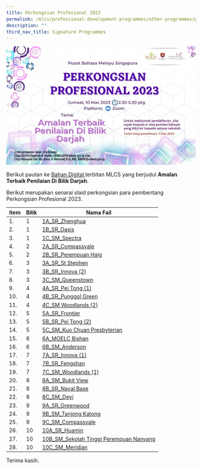 ```yaml
---
title: Perkongsian Profesional 2023
permalink: /mlcs/professional-development-programmes/other-programmes/professional-sharing-2023-package/
description: ""
third_nav_title: Signature Programmes
---
```

![PP23 WEB POSTER M](/images/pp23-web-poster-ml.jpeg)

Berikut pautan ke [Bahan Digital ](https://issuu.com/oxfordgraphic/docs/mlcs-perkongsian_profesional-v6_fa_) terbitan MLCS yang berjudul **Amalan Terbaik Penilaian Di Bilik Darjah**.

Berikut merupakan senarai slaid perkongsian para pembentang Perkongsian Profesional 2023.

| Item | Bilik | Nama Fail |
| --- | --- | --- |
| 1.      | 1 | [1A\_SR\_Zhenghua](/files/1a_sr-zhenghua.pdf) |
| 2.      | 1 | [1B\_SR\_Oasis](/files/1b_sr_oasis.pdf) |
| 3.      | 1 | [1C\_SM\_Spectra](/files/1c_sm_spectra.pdf) |
| 4.      | 2 | [2A\_SR\_Compassvale](/files/2a_sr_compassvale.pdf) |
| 5.      | 2 | [2B\_SR\_Perempuan Haig](/files/2b_sr_perempuan-haig.pdf) |
| 6.      | 3 | [3A\_SR\_St Stephen](/files/3a_sr_st-stephen.pdf) |
| 7.      | 3 | [3B\_SR\_Innova (2)](/files/3b_sr_innova-(2).pdf) |
| 8.      | 3 | [3C\_SM\_Queenstown](/files/3c_sm_queenstown.pdf) |
| 9.      | 4 | [4A\_SR\_Pei Tong (1)](/files/4a_sr_pei-tong-(1).pdf) |
| 10\.   | 4 | [4B\_SR\_Punggol Green](/files/4b_sr_punggol-green.pdf) |
| 11\.   | 4 | [4C\_SM Woodlands (2)](/files/4c_sm-woodlands-(2).pdf) |
| 12\.   | 5 | [5A\_SR\_Frontier](/files/5a_sr_frontier.pdf) |
| 13\.   | 5 | [5B\_SR\_Pei Tong (2)](/files/5b_sr_pei-tong-(2).pdf) |
| 14\.   | 5 | [5C\_SM\_Kuo Chuan Presbyterian](/files/5c_sm_kuo-chuan-prespyterian.pdf) |
| 15\.   | 6 | [6A\_MOELC Bishan](/files/6a_moelc-bishan.pdf) |
| 16\.   | 6 | [6B\_SM\_Anderson](/files/6b_sm_anderson.pdf) |
| 17\.   | 7 | [7A\_SR\_Innova (1)](/files/7a_sr_innova-(1).pdf) |
| 18\.   | 7 | [7B\_SR\_Fengshan](/files/7b_sr_fengshan.pdf) |
| 19\.   | 7 | [7C\_SM\_Woodlands (1)](/files/7c_sm_woodlands-(1).pdf) |
| 20\.   | 8 | [8A\_SM\_Bukit View](/files/8a_sm_bukit-view.pdf) |
| 21\.   | 8 | [8B\_SR\_Naval Base](/files/8b_sr_naval-base.pdf) |
| 22\.   | 8 | [8C\_SM\_Deyi](/files/8c_sm_deyi.pdf) |
| 23\.   | 9 | [9A\_SR\_Greenwood](/files/9a_sr_greenwood.pdf) |
| 24\.   | 9 | [9B\_SM\_Tanjong Katong](/files/9b_sm_tanjong-katong.pdf) |
| 25\.   | 9 | [9C\_SM\_Compassvale](/files/9c_sm_compassvale.pdf) |
| 26\.   | 10 | [10A\_SR\_Huamin](/files/10a_sr_huamin.pdf) |
| 27\.   | 10 | [10B\_SM\_Sekolah Tinggi Perempuan Nanyang](/files/10b_sm_sekolah-tinggi-perempuan-nanyang.pdf) |
| 28\.   | 10 | [10C\_SM\_Meridian](/files/10c_sm_meridian.pdf) |

Terima kasih.